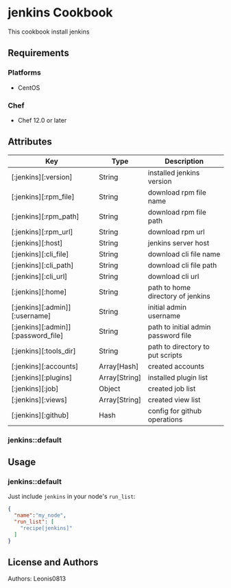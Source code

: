# jenkins Cookbook

This cookbook install jenkins

## Requirements

### Platforms

- CentOS

### Chef

- Chef 12.0 or later

## Attributes

|Key                                |Type         |Description                        |
|-----------------------------------|-------------|-----------------------------------|
|[:jenkins][:version]               |String       |installed jenkins version          |
|[:jenkins][:rpm_file]              |String       |download rpm file name             |
|[:jenkins][:rpm_path]              |String       |download rpm file path             |
|[:jenkins][:rpm_url]               |String       |download rpm url                   |
|[:jenkins][:host]                  |String       |jenkins server host                |
|[:jenkins][:cli_file]              |String       |download cli file name             |
|[:jenkins][:cli_path]              |String       |download cli file path             |
|[:jenkins][:cli_url]               |String       |download cli url                   |
|[:jenkins][:home]                  |String       |path to home directory of jenkins  |
|[:jenkins][:admin]][:username]     |String       |initial admin username             |
|[:jenkins][:admin]][:password_file]|String       |path to initial admin password file|
|[:jenkins][:tools_dir]             |String       |path to directory to put scripts   |
|[:jenkins][:accounts]              |Array[Hash]  |created accounts                   |
|[:jenkins][:plugins]               |Array[String]|installed plugin list              |
|[:jenkins][:job]                   |Object       |created job list                   |
|[:jenkins][:views]                 |Array[String]|created view list                  |
|[:jenkins][:github]                |Hash         |config for github operations       |

### jenkins::default

## Usage

### jenkins::default

Just include `jenkins` in your node's `run_list`:

```json
{
  "name":"my_node",
  "run_list": [
    "recipe[jenkins]"
  ]
}
```

## License and Authors

Authors: Leonis0813
